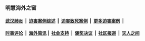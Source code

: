 
### 明慧海外之窗

####  [武汉肺炎](indexes/365.md?t=05231401) &nbsp;|&nbsp;  [迫害案例综述](indexes/328.md?t=05231401) &nbsp;|&nbsp; [迫害致死案例](indexes/277.md?t=05231401)  &nbsp;|&nbsp; [更多迫害案例](indexes/81.md?t=05231401)  &nbsp;|&nbsp; 
####  [时事评论](indexes/19.md?t=05231401) &nbsp;|&nbsp; [海外简讯](indexes/245.md?t=05231401)&nbsp;|&nbsp;  [社会支持](indexes/140.md?t=05231401) &nbsp;|&nbsp; [褒奖决议](indexes/282.md?t=05231401) &nbsp;|&nbsp; [社区报道](indexes/91.md?t=05231401)  &nbsp;|&nbsp; [天人之间](indexes/78.md?t=05231401) 

